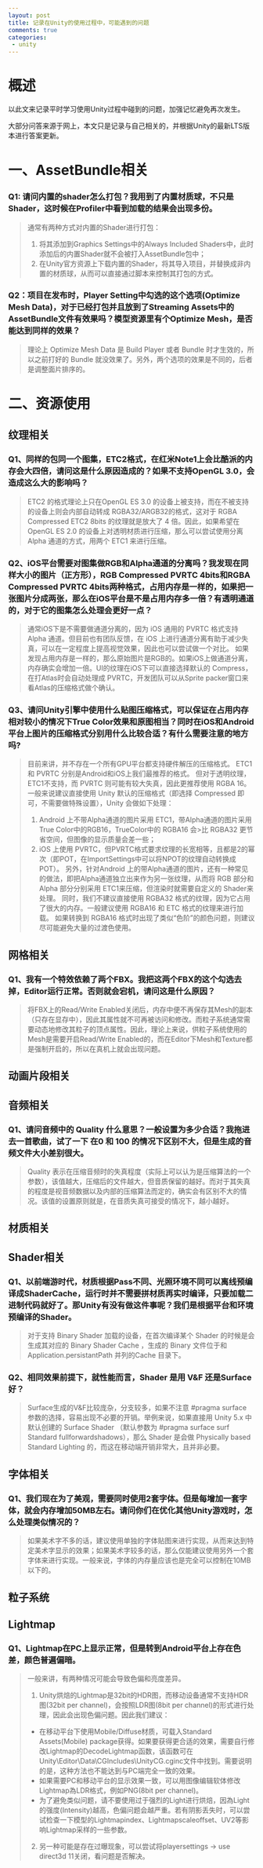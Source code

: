 ```yaml
---
layout: post
title: 记录在Unity的使用过程中，可能遇到的问题
comments: true
categories:
 - unity
---
```


# 概述

以此文来记录平时学习使用Unity过程中碰到的问题，加强记忆避免再次发生。

大部分问答来源于网上，本文只是记录与自己相关的，并根据Unity的最新LTS版本进行答案更新。

# 一、AssetBundle相关

### Q1: 请问内置的shader怎么打包？我用到了内置材质球，不只是Shader，这时候在Profiler中看到加载的结果会出现多份。

> 通常有两种方式对内置的Shader进行打包：
> 1. 将其添加到Graphics Settings中的Always Included Shaders中，此时添加后的内置Shader就不会被打入AssetBundle包中；
> 2. 在Unity官方资源上下载内置的Shader，将其导入项目，并替换成非内置的材质球，从而可以直接通过脚本来控制其打包的方式。

### Q2：项目在发布时，Player Setting中勾选的这个选项(Optimize Mesh Data)，对于已经打包并且放到了Streaming Assets中的AssetBundle文件有效果吗？模型资源里有个Optimize Mesh，是否能达到同样的效果？

> 理论上 Optimize Mesh Data 是 Build Player 或者 Bundle 时才生效的，所以之前打好的 Bundle 就没效果了。另外，两个选项的效果是不同的，后者是调整面片排序的。

# 二、资源使用

## 纹理相关

### Q1、同样的包同一个图集，ETC2格式，在红米Note1上会比酷派的内存会大四倍，请问这是什么原因造成的？如果不支持OpenGL 3.0，会造成这么大的影响吗？

> ETC2 的格式理论上只在OpenGL ES 3.0 的设备上被支持，而在不被支持的设备上则会内部自动转成 RGBA32/ARGB32的格式，这对于 RGBA Compressed ETC2 8bits 的纹理就是放大了 4 倍。因此，如果希望在 OpenGL ES 2.0 的设备上对透明材质进行压缩，那么可以尝试使用分离 Alpha 通道的方式，用两个 ETC1 来进行压缩。

### Q2、iOS平台需要对图集做RGB和Alpha通道的分离吗？我发现在同样大小的图片（正方形），RGB Compressed PVRTC 4bits和RGBA Compressed PVRTC 4bits两种格式，占用内存是一样的，如果把一张图片分成两张，那么在iOS平台是不是占用内存多一倍？有透明通道的，对于它的图集怎么处理会更好一点？

> 通常iOS下是不需要做通道分离的，因为 iOS 通用的 PVRTC 格式支持 Alpha 通道。但目前也有团队反馈，在 iOS 上进行通道分离有助于减少失真，可以在一定程度上提高视觉效果，因此也可以尝试做一个对比。
如果发现占用内存是一样的，那么原始图片是RGB的。如果iOS上做通道分离，内存确实会增加一倍。UI的纹理在iOS下可以直接选择默认的 Compress，在打Atlas时会自动处理成 PVRTC，开发团队可以从Sprite packer窗口来看Atlas的压缩格式做个确认。

### Q3、请问Unity引擎中使用什么贴图压缩格式，可以保证在占用内存相对较小的情况下True Color效果和原图相当？同时在iOS和Android平台上图片的压缩格式分别用什么比较合适？有什么需要注意的地方吗?

> 目前来讲，并不存在一个所有GPU平台都支持硬件解压的压缩格式。 ETC1 和 PVRTC 分别是Android和iOS上我们最推荐的格式。 但对于透明纹理，ETC1不支持，而 PVRTC 则可能有较大失真，因此更推荐使用 RGBA 16。
> 一般来说建议直接使用 Unity 默认的压缩格式（即选择 Compressed 即可，不需要做特殊设置），Unity 会做如下处理：
> 1. Android 上不带Alpha通道的图片采用 ETC1，带Alpha通道的图片采用True Color中的RGB16，TrueColor中的 RGBA16 会>比 RGBA32 更节省空间，但图像的显示质量会差一些；
> 2. iOS 上使用 PVRTC，但PVRTC格式要求纹理的长宽相等，且都是2的幂次（即POT，在ImportSettings中可以将NPOT的纹理自动转换成POT）。
> 另外，针对Android 上的带Alpha通道的图片，还有一种常见的做法，即把Alpha通道独立出来作为另一张纹理，从而将 RGB 部分和 Alpha 部分分别采用 ETC1来压缩，但渲染时就需要自定义的 Shader来处理。
> 同时，我们不建议直接使用 RGBA32 格式的纹理，因为它占用了很大的内存。一般建议使用 RGBA16 和 ETC 格式的纹理来进行加载。 如果转换到 RGBA16 格式时出现了类似“色阶”的颜色问题，则建议尽可能避免大量的过渡色使用。

## 网格相关

### Q1、我有一个特效依赖了两个FBX。我把这两个FBX的这个勾选去掉，Editor运行正常。否则就会宕机，请问这是什么原因？

> 将FBX上的Read/Write Enabled关闭后，内存中便不再保存其Mesh的副本（只存在显存中），因此其属性就不可再被访问和修改。而粒子系统通常需要动态地修改其粒子的顶点属性。因此，理论上来说，供粒子系统使用的Mesh是需要开启Read/Write Enabled的，而在Editor下Mesh和Texture都是强制开启的，所以在真机上就会出现问题。

## 动画片段相关

## 音频相关

### Q1、请问音频中的 Quality 什么意思？一般设置为多少合适？我拖进去一首歌曲，试了一下 在0 和 100 的情况下区别不大，但是生成的音频文件大小差别很大。

> Quality 表示在压缩音频时的失真程度（实际上可以认为是压缩算法的一个参数），该值越大，压缩后的文件越大，但音质保留的越好。而对于其失真的程度是视音频数据以及内部的压缩算法而定的，确实会有区别不大的情况。该值的设置原则就是，在音质失真可接受的情况下，越小越好。

## 材质相关

## Shader相关

### Q1、以前端游时代，材质根据Pass不同、光照环境不同可以离线预编译成ShaderCache，运行时并不需要拼材质再实时编译，只要加载二进制代码就好了。那Unity有没有做这件事呢？我们是根据平台和环境预编译的Shader。

> 对于支持 Binary Shader 加载的设备，在首次编译某个 Shader 的时候是会生成其对应的 Binary Shader Cache ，生成的 Binary 文件位于和 Application.persistantPath 并列的Cache 目录下。

### Q2、相同效果前提下，就性能而言，Shader 是用 V&F 还是Surface好？

> Surface生成的V&F比较庞杂，分支较多，如果不注意 #pragma surface 参数的选择，容易出现不必要的开销。举例来说，如果直接用 Unity 5.x 中默认创建的 Surface Shader （默认参数为 #pragma surface surf Standard fullforwardshadows），那么 Shader 是会做 Physically based Standard Lighting 的，而这在移动端开销非常大，且并非必要。

## 字体相关

### Q1、我们现在为了美观，需要同时使用2套字体。但是每增加一套字体，就会内存增加50MB左右。请问你们在优化其他Unity游戏时，怎么处理类似情况的？

> 如果美术字不多的话，建议使用单独的字体贴图来进行实现，从而来达到特定美术字显示的效果；如果美术字较多的话，那么仅能建议使用另外一个套字体来进行实现。一般来说，字体的内存量应该也是完全可以控制在10MB以下的。

## 粒子系统

## Lightmap

### Q1、Lightmap在PC上显示正常，但是转到Android平台上存在色差，颜色普遍偏暗。

> 一般来讲，有两种情况可能会导致色偏和亮度差异。
> 1. Unity烘焙的Lightmap是32bit的HDR图，而移动设备通常不支持HDR图(32bit per channel)，会按照LDR图(8bit per channel)的形式进行处理，因此会出现色偏问题。因此我们建议：
>   - 在移动平台下使用Mobile/Diffuse材质，可载入Standard Assets(Mobile) package获得。如果要获得更合适的效果，需要自行修改Lightmap的DecodeLightmap函数，该函数可在Unity\Editor\Data\CGIncludes\UnityCG.cginc文件中找到。需要说明的是，这种方法也不能达到与PC端完全一致的效果。
>   - 如果需要PC和移动平台的显示效果一致，可以用图像编辑软体修改Lightmap為LDR格式，例如PNG(8bit per channel)。
>   - 为了避免类似问题，请不要使用过于强烈的Light进行烘焙，因為Light的强度(Intensity)越高，色偏问题会越严重。若有阴影丢失时，可以尝试检查一下模型的Lightmapindex、Lightmapscaleoffset、UV2等影响Lightmap采样的一些参数。
> 2. 另一种可能是存在过曝现象，可以尝试将playersettings -> use direct3d 11关闭，看问题是否解决。
